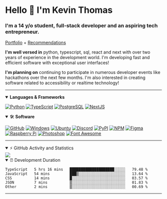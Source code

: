 # Hello 👋 I'm Kevin Thomas 

### I'm a 14 y/o student, full-stack developer and an aspiring tech entrepreneur.

[Portfolio](https://kevinthomas.codes/) + [Recommendations](https://github.com/trustedmercury/Testimonials)

**I'm well versed in** python, typescript, sql, react and next with over two years of experience in the development world. I'm developing fast and efficient software with exceptional user interfaces!

**I'm planning on** continuing to participate in numerous developer events like hackathons over the next few months. I'm also interested in creating software related to accessibility or realtime technology!

---

<details open>
<summary><b>Languages & Frameworks</b></summary>
<p>
  
  [![Python](https://i.imgur.com/4uL6M3Y.png)](https://kevinthomas.codes/stack)
  [![TypeScript](https://i.imgur.com/HSLaLXl.png)](https://kevinthomas.codes/stack)
  [![PostgreSQL](https://i.imgur.com/XDJjRc1.png)](https://kevinthomas.codes/stack)
  [![NextJS](https://i.imgur.com/eCDGymD.png)](https://kevinthomas.codes/stack)
  
</p>
</details>

<details open>
<summary>🛠 <b>Software</b></summary>
<p>

[![GitHub](https://img.shields.io/badge/GitHub-181717?style=for-the-badge&logo=GitHub&logoColor=white)]()
[![Windows](https://img.shields.io/badge/Windows-0078D6?style=for-the-badge&logo=Windows&logoColor=white)]()
[![Ubuntu](https://img.shields.io/badge/Ubuntu-E95420?style=for-the-badge&logo=Ubuntu&logoColor=white)]()
[![Discord](https://img.shields.io/badge/Discord-7289DA?style=for-the-badge&logo=Discord&logoColor=white)]()
[![PyPI](https://img.shields.io/badge/PyPI-3775A9?style=for-the-badge&logo=PyPI&logoColor=white)]()
[![NPM](https://img.shields.io/badge/NPM-CB3837?style=for-the-badge&logo=NPM&logoColor=white)]()
[![Figma](https://img.shields.io/badge/Figma-F24E1E?style=for-the-badge&logo=Figma&logoColor=white)]()
[![Raspberry Pi](https://img.shields.io/badge/Raspberry%20Pi-C51A4A?style=for-the-badge&logo=Raspberry%20Pi&logoColor=white)]()
[![Photoshop](https://img.shields.io/badge/Photoshop-31A8FF?style=for-the-badge&logo=Adobe%20Photoshop&logoColor=white)]()
[![Font Awesome](https://img.shields.io/badge/Font%20Awesome-339AF0?style=for-the-badge&logo=Font%20Awesome&logoColor=white)]()

</p>
</details>

---

<details open>
  <summary>⚡ GitHub Activity and Statistics</summary> 
  <img src="https://github-readme-stats.vercel.app/api?username=kevinjosethomas&count_private=true&show_icons=true&theme=gotham" />
</details>

<details open>
<summary>
⏰ Development Duration
</summary>
<p>

<!--START_SECTION:waka-->

```text
TypeScript   5 hrs 16 mins   ████████████████████░░░░░   79.48 %
JavaScript   54 mins         ███▒░░░░░░░░░░░░░░░░░░░░░   13.64 %
CSS          14 mins         █░░░░░░░░░░░░░░░░░░░░░░░░   03.57 %
JSON         7 mins          ▒░░░░░░░░░░░░░░░░░░░░░░░░   01.83 %
Other        2 mins          ▒░░░░░░░░░░░░░░░░░░░░░░░░   00.69 %
```

<!--END_SECTION:waka-->

</p>
</details>

---
